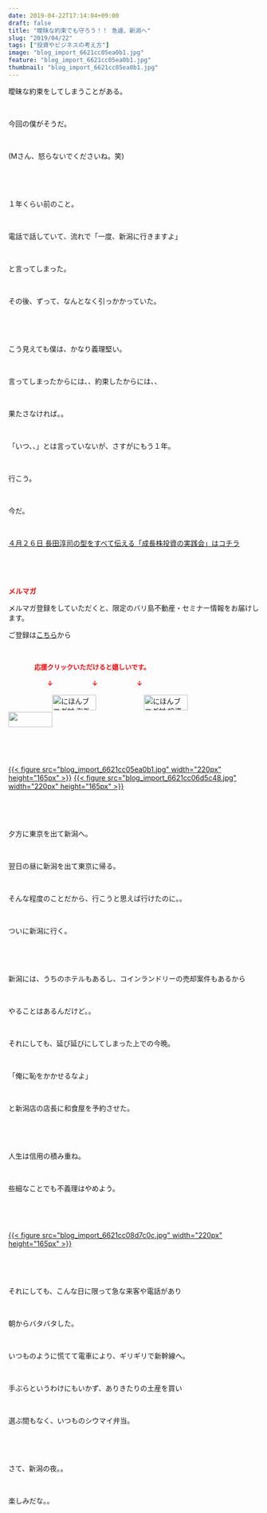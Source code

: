 ```yaml
---
date: 2019-04-22T17:14:04+09:00
draft: false
title: "曖昧な約束でも守ろう！！ 急遽、新潟へ"
slug: "2019/04/22"
tags: ["投資やビジネスの考え方"]
image: "blog_import_6621cc05ea0b1.jpg"
feature: "blog_import_6621cc05ea0b1.jpg"
thumbnail: "blog_import_6621cc05ea0b1.jpg"
---
```

<p>曖昧な約束をしてしまうことがある。</p><p> </p><p>今回の僕がそうだ。</p><p> </p><p>(Mさん、怒らないでくださいね。笑)</p><p> </p><p> </p><p>１年くらい前のこと。</p><p> </p><p>電話で話していて、流れで「一度、新潟に行きますよ」</p><p> </p><p>と言ってしまった。</p><p> </p><p>その後、ずって、なんとなく引っかかっていた。</p><p> </p><p> </p><p>こう見えても僕は、かなり義理堅い。</p><p> </p><p>言ってしまったからには、、約束したからには、、</p><p> </p><p>果たさなければ。。</p><p> </p><p>「いつ、、」とは言っていないが、さすがにもう１年。</p><p> </p><p>行こう。</p><p> </p><p>今だ。</p><p> </p><p><a href="entry-12450322392.html" target="_blank">４月２６日 長田淳司の型をすべて伝える「成長株投資の実践会」はコチラ</a></p><p> </p><p> </p><p><span style="font-weight: bold;"><span style="color: rgb(255, 0, 0);">メルマガ</span></span></p><p>メルマガ登録をしていただくと、限定のバリ島不動産・セミナー情報をお届けします。</p><p>ご登録は<a href="f9eeVI" target="_blank">こちら</a>から</p><p style="text-align: center;"> </p><p><font color="#ff0000" size="2"><strong>　　　　応援クリックいただけると嬉しいです。</strong></font></p><p><font color="#ff0000" size="2"><strong>　　　　　　↓　　　　　　↓　　　　　　↓</strong></font></p><p><a href="ranking.html?p_cid=01260127" id="&amp;blogmura_banner"><img alt="にほんブログ村 海外生活ブログ バリ島情報へ" border="0" height="31" src="data:image/svg+xml;charset=utf-8,%3Csvg%20xmlns%3D%22http%3A%2F%2Fwww.w3.org%2F2000%2Fsvg%22%20title%3D%22Placeholder%20for%20Images%22%20role%3D%22presentation%22%20viewBox%3D%220%200%2088%2031%22%20%2F%3E" width="88" data-src="//overseas.blogmura.com/bali/img/bali88_31.gif" style="aspect-ratio: auto 88 / 31;"/><noscript><img alt="にほんブログ村 海外生活ブログ バリ島情報へ" border="0" height="31" src="//overseas.blogmura.com/bali/img/bali88_31.gif" width="88"></noscript></a>  <a href="ranking.html?p_cid=01260127" id="&amp;blogmura_banner"><img alt="にほんブログ村 投資ブログ 不動産投資へ" border="0" height="31" src="data:image/svg+xml;charset=utf-8,%3Csvg%20xmlns%3D%22http%3A%2F%2Fwww.w3.org%2F2000%2Fsvg%22%20title%3D%22Placeholder%20for%20Images%22%20role%3D%22presentation%22%20viewBox%3D%220%200%2088%2031%22%20%2F%3E" width="88" data-src="//investment.blogmura.com/hudousantoushi/img/hudousantoushi88_31.gif" style="aspect-ratio: auto 88 / 31;"/><noscript><img alt="にほんブログ村 投資ブログ 不動産投資へ" border="0" height="31" src="//investment.blogmura.com/hudousantoushi/img/hudousantoushi88_31.gif" width="88"></noscript></a> <a href="link.php?1804582" title="人気ブログランキングへ"><img border="0" height="31" src="data:image/svg+xml;charset=utf-8,%3Csvg%20xmlns%3D%22http%3A%2F%2Fwww.w3.org%2F2000%2Fsvg%22%20title%3D%22Placeholder%20for%20Images%22%20role%3D%22presentation%22%20viewBox%3D%220%200%2088%2031%22%20%2F%3E" width="88" data-src="https://blog.with2.net/img/banner/banner_22.gif" style="aspect-ratio: auto 88 / 31;"/><noscript><img border="0" height="31" src="https://blog.with2.net/img/banner/banner_22.gif" width="88"></noscript></a></p><p> </p><p> </p><p><a href="blog_import_6621cc05ea0b1.jpg">{{< figure src="blog_import_6621cc05ea0b1.jpg" width="220px" height="165px" >}}</a> <a href="blog_import_6621cc06d5c48.jpg">{{< figure src="blog_import_6621cc06d5c48.jpg" width="220px" height="165px" >}}</a></p><p> </p><p> </p><p>夕方に東京を出て新潟へ。</p><p> </p><p>翌日の昼に新潟を出て東京に帰る。</p><p> </p><p>そんな程度のことだから、行こうと思えば行けたのに。。</p><p> </p><p>ついに新潟に行く。</p><p> </p><p> </p><p>新潟には、うちのホテルもあるし、コインランドリーの売却案件もあるから</p><p> </p><p>やることはあるんだけど。。</p><p> </p><p>それにしても、延び延びにしてしまった上での今晩。</p><p> </p><p>「俺に恥をかかせるなよ」</p><p> </p><p>と新潟店の店長に和食屋を予約させた。</p><p> </p><p> </p><p>人生は信用の積み重ね。</p><p> </p><p>些細なことでも不義理はやめよう。</p><p> </p><p> </p><p><a href="blog_import_6621cc08d7c0c.jpg">{{< figure src="blog_import_6621cc08d7c0c.jpg" width="220px" height="165px" >}}</a></p><p> </p><p> </p><p>それにしても、こんな日に限って急な来客や電話があり</p><p> </p><p>朝からバタバタした。</p><p> </p><p>いつものように慌てて電車により、ギリギリで新幹線へ。</p><p> </p><p>手ぶらというわけにもいかず、ありきたりの土産を買い</p><p> </p><p>選ぶ間もなく、いつものシウマイ弁当。</p><p> </p><p> </p><p>さて、新潟の夜。。</p><p> </p><p>楽しみだな。。</p>


